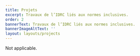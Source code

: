 ```yaml
---
title: Projets
excerpt: Travaux de l’IDRC liés aux normes inclusives.
order: 2
bannerText: Travaux de l’IDRC liés aux normes inclusives.
bannerImageAltText: ''
layout: layouts/projects
---
```

Not applicable.
